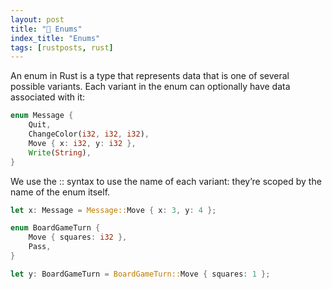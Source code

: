 ```yaml
---
layout: post
title: "📜 Enums"
index_title: "Enums"
tags: [rustposts, rust]
---
```


An enum in Rust is a type that represents data that is one of several possible variants. Each variant in the enum can optionally have data associated with it:

```rust
enum Message {
    Quit,
    ChangeColor(i32, i32, i32),
    Move { x: i32, y: i32 },
    Write(String),
}
```

We use the :: syntax to use the name of each variant: they’re scoped by the name of the enum itself.

```rust
let x: Message = Message::Move { x: 3, y: 4 };

enum BoardGameTurn {
    Move { squares: i32 },
    Pass,
}

let y: BoardGameTurn = BoardGameTurn::Move { squares: 1 };
```
